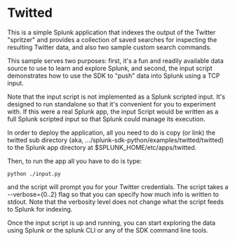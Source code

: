 # Twitted 

This is a simple Splunk application that indexes the output of the Twitter
"spritzer" and provides a collection of saved searches for inspecting the
resulting Twitter data, and also two sample custom search commands.

This sample serves two purposes: first, it's a fun and readily available data
source to use to learn and explore Splunk, and second, the input script
demonstrates how to use the SDK to "push" data into Splunk using a TCP input.

Note that the input script is not implemented as a Splunk scripted input. It's
designed to run standalone so that it's convenient for you to experiment with.
If this were a real Splunk app, the input Script would be written as a full
Splunk scripted input so that Splunk could manage its execution.

In order to deploy the application, all you need to do is copy (or link) the
twitted sub directory (aka, .../splunk-sdk-python/examples/twitted/twitted) to
the Splunk app directory at $SPLUNK_HOME/etc/apps/twitted.

Then, to run the app all you have to do is type:

    python ./input.py

and the script will prompt you for your Twitter credentials. The script takes a
--verbose={0..2} flag so that you can specify how much info is written to
stdout. Note that the verbosity level does not change what the script feeds
to Splunk for indexing.

Once the input script is up and running, you can start exploring the data using
Splunk or the splunk CLI or any of the SDK command line tools.

